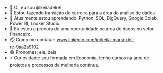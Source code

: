 - 👋 Oi, eu sou @keiladelre!
- 👀 Estou fazendo transição de carreira para a área de análise de dados.
- 🌱 Atualmente estou aprendendo: Python, SQL, BigQuery, Google Colab, Power BI, Looker Studio.
- 💞️ Eu estou a procura de uma oportunidade na área de dados no setor financeiro.
- 📫 Como me contatar: www.linkedin.com/in/keila-maria-del-ré-9aa2a9102
- 😄 Pronomes: ela, dela.
- ⚡ Curiosidade: sou formada em Economia, tenho cursos na área de projetos e processos de melhoria contínua.

<!---
keiladelre/keiladelre is a ✨ special ✨ repository because its `README.md` (this file) appears on your GitHub profile.
You can click the Preview link to take a look at your changes.
--->

